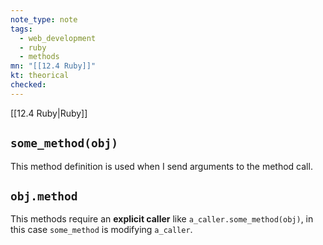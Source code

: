 ```yaml
---
note_type: note
tags:
  - web_development
  - ruby
  - methods
mn: "[[12.4 Ruby]]"
kt: theorical
checked: 
---
```

[[12.4 Ruby|Ruby]]

## `some_method(obj)`
This method definition is used when I send arguments to the method call. 

## `obj.method`
This methods require an **explicit caller** like `a_caller.some_method(obj)`, in this case `some_method` is modifying `a_caller`.

